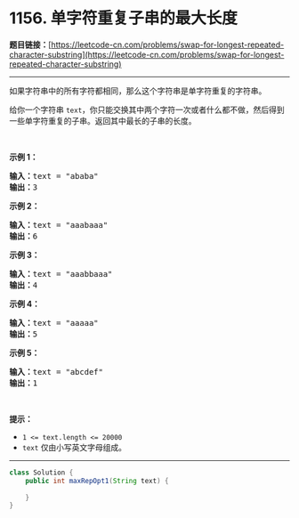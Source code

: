 # 1156. 单字符重复子串的最大长度

**题目链接：**[https://leetcode-cn.com/problems/swap-for-longest-repeated-character-substring](https://leetcode-cn.com/problems/swap-for-longest-repeated-character-substring)

---

<div class="content__1Y2H">
 <div class="notranslate">
  <p>如果字符串中的所有字符都相同，那么这个字符串是单字符重复的字符串。</p> 
  <p>给你一个字符串&nbsp;<code>text</code>，你只能交换其中两个字符一次或者什么都不做，然后得到一些单字符重复的子串。返回其中最长的子串的长度。</p> 
  <p>&nbsp;</p> 
  <p><strong>示例 1：</strong></p> 
  <pre class="language-text"><strong>输入：</strong>text = "ababa"
<strong>输出：</strong>3
</pre> 
  <p><strong>示例 2：</strong></p> 
  <pre class="language-text"><strong>输入：</strong>text = "aaabaaa"
<strong>输出：</strong>6
</pre> 
  <p><strong>示例 3：</strong></p> 
  <pre class="language-text"><strong>输入：</strong>text = "aaabbaaa"
<strong>输出：</strong>4
</pre> 
  <p><strong>示例 4：</strong></p> 
  <pre class="language-text"><strong>输入：</strong>text = "aaaaa"
<strong>输出：</strong>5
</pre> 
  <p><strong>示例 5：</strong></p> 
  <pre class="language-text"><strong>输入：</strong>text = "abcdef"
<strong>输出：</strong>1
</pre> 
  <p>&nbsp;</p> 
  <p><strong>提示：</strong></p> 
  <ul> 
   <li><code>1 &lt;= text.length &lt;= 20000</code></li> 
   <li><code>text</code> 仅由小写英文字母组成。</li> 
  </ul> 
 </div>
</div>

---

```java
class Solution {
    public int maxRepOpt1(String text) {
        
    }
}
```